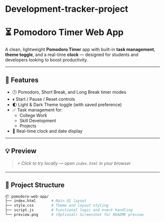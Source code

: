 # Development-tracker-project


# ⏳ Pomodoro Timer Web App

A clean, lightweight **Pomodoro Timer** app with built-in **task management**, **theme toggle**, and a real-time **clock** — designed for students and developers looking to boost productivity.

---

## 🔧 Features

- 🕒 Pomodoro, Short Break, and Long Break timer modes
- ⏸ Start / Pause / Reset controls
- 🌓 Light & Dark Theme toggle (with saved preference)
- ✅ Task management for:
  - College Work
  - Skill Development
  - Projects
- 📅 Real-time clock and date display

---

## 💡 Preview

> ⚡ *Click to try locally — open `index.html` in your browser*

---

## 📁 Project Structure

```bash
📦 pomodoro-web-app/
├── index.html       # Main UI layout
├── style.css        # Theme and layout styling
├── script.js        # Functional logic and event handling
└── preview.png      # (Optional) Screenshot for README preview
